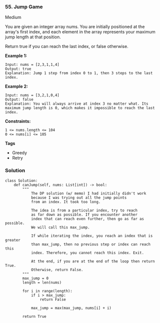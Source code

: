 ### 55. Jump Game
Medium

You are given an integer array nums. You are initially positioned at the array's first index, and each element in the array represents your maximum jump length at that position.

Return true if you can reach the last index, or false otherwise. 

**Example 1:**
```
Input: nums = [2,3,1,1,4]
Output: true
Explanation: Jump 1 step from index 0 to 1, then 3 steps to the last index.
```

**Example 2:**
```
Input: nums = [3,2,1,0,4]
Output: false
Explanation: You will always arrive at index 3 no matter what. Its maximum jump length is 0, which makes it impossible to reach the last index.
``` 

**Constraints:**
```
1 <= nums.length <= 104
0 <= nums[i] <= 105
```

**Tags**
- Greedy
- Retry

### Solution
```
class Solution:
    def canJump(self, nums: List[int]) -> bool:
        """
            The DP solution (w/ memo) I had initially didn't work
            because I was trying out all the jump points
            from an index. It took too long.
            
            The idea is from a particular index, try to reach
            as far down as possible. If you encounter another
            index that can reach even further, then go as far as possible.
            We will call this max_jump.
            
            If while iterating the index, you reach an index that is greater
            than max_jump, then no previous step or index can reach this
            index. Therefore, you cannot reach this index. Exit.
            
            At the end, if you are at the end of the loop then return True.
            Otherwise, return False.
        """
        max_jump = 0
        length = len(nums)
        
        for i in range(length):
            if i > max_jump:
                return False
            
            max_jump = max(max_jump, nums[i] + i)
        
        return True
                
        
```
